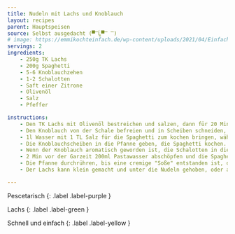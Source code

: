 ```yaml
---
title: Nudeln mit Lachs und Knoblauch
layout: recipes
parent: Hauptspeisen
source: Selbst ausgedacht (▀̿Ĺ̯▀̿ ̿)
# image: https://emmikochteinfach.de/wp-content/uploads/2021/04/Einfacher-Ofen-Lachs-auf-Spinat-11.webp
servings: 2
ingredients:
    - 250g TK Lachs
    - 200g Spaghetti
    - 5-6 Knoblauchzehen
    - 1-2 Schalotten
    - Saft einer Zitrone
    - Olivenöl
    - Salz
    - Pfeffer

instructions:
    - Den TK Lachs mit Olivenöl bestreichen und salzen, dann für 20 Min bei 180°C Umluft in den Ofen (oder die Heißluftfritteuse) geben.
    - Den Knoblauch von der Schale befreien und in Scheiben schneiden, die Schalotten fein würfeln.
    - 1l Wasser mit 1 TL Salz für die Spaghetti zum kochen bringen, währenddessen eine große Pfanne mit 5 EL Olivenöl auf mittlerer Hitze (5/9) vorheizen.
    - Die Knoblauchscheiben in die Pfanne geben, die Spaghetti kochen.
    - Wenn der Knoblauch aromatisch geworden ist, die Schalotten in die Pfanne geben.
    - 2 Min vor der Garzeit 200ml Pastawasser abschöpfen und die Spaghetti abgießen, dann die Spaghetti und das abgeschöpfte Pastawasser in die Pfanne geben.
    - Die Pfanne durchrühren, bis eine cremige "Soße" entstanden ist, dann Zitronensaft sowie Pfeffer nach Geschmack hinzugeben und durchrühren.
    - Der Lachs kann klein gemacht und unter die Nudeln gehoben, oder als Ganzes auf die Nudeln gelegt werden. Fertig!

---
```

Pescetarisch
{: .label .label-purple }

Lachs
{: .label .label-green }

Schnell und einfach
{: .label .label-yellow }
